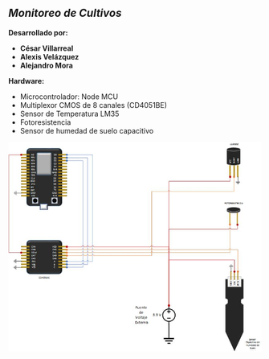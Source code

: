 ## ***Monitoreo de Cultivos***

**Desarrollado por:** 
- **César Villarreal** 
- **Alexis Velázquez**
- **Alejandro Mora**

**Hardware:**
 - Microcontrolador: Node MCU
 - Multiplexor CMOS de 8 canales (CD4051BE)
 - Sensor de Temperatura LM35
 - Fotoresistencia
 - Sensor de humedad de suelo capacitivo

![Diagrama esquemático del circuito](doc/esquematico.jpg)